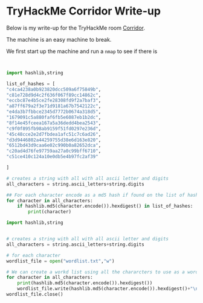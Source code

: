 # TryHackMe Corridor Write-up

Below is my write-up for the TryHackMe room [Corridor](https://tryhackme.com/room/corridor).

The machine is an easy machine to break.

We first start up the machine and run a `nmap` to see if there is 

```bash

```


```python

import hashlib,string

list_of_hashes = [
"c4ca4238a0b923820dcc509a6f75849b",
"c81e728d9d4c2f636f067f89cc14862c",
"eccbc87e4b5ce2fe28308fd9f2a7baf3",
"a87ff679a2f3e71d9181a67b7542122c",
"e4da3b7fbbce2345d7772b0674a318d5",
"1679091c5a880faf6fb5e6087eb1b2dc",
"8f14e45fceea167a5a36dedd4bea2543",
"c9f0f895fb98ab9159f51fd0297e236d",
"45c48cce2e2d7fbdea1afc51c7c6ad26",
"d3d9446802a44259755d38e6d163e820",
"6512bd43d9caa6e02c990b0a82652dca",
"c20ad4d76fe97759aa27a0c99bff6710",
"c51ce410c124a10e0db5e4b97fc2af39"

]

# creates a string with all with all ascii letter and digits
all_characters = string.ascii_letters+string.digits

## For each character encode as a md5 hash if found on the list of hashes print out the character 
for character in all_characters:
    if hashlib.md5(character.encode()).hexdigest() in list_of_hashes:
        print(character)

```




```python
import hashlib,string


# creates a string with all with all ascii letter and digits
all_characters = string.ascii_letters+string.digits

# for each character
wordlist_file = open("wordlist.txt","w")

# We can create a workd list using all the chararcters to use as a wordlist.
for character in all_characters:
    print(hashlib.md5(character.encode()).hexdigest())
    wordlist_file.write(hashlib.md5(character.encode()).hexdigest()+"\n")
wordlist_file.close()

```



